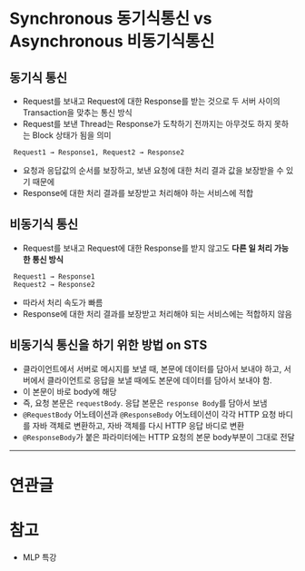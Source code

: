 # Synchronous 동기식통신 vs Asynchronous 비동기식통신

## 동기식 통신

- Request를 보내고 Request에 대한 Response를 받는 것으로 두 서버 사이의 Transaction을 맞추는 통신 방식
- Request를 보낸 Thread는 Response가 도착하기 전까지는 아무것도 하지 못하는 Block 상태가 됨을 의미

```
 Request1 → Response1, Request2 → Response2
```

- 요청과 응답값의 순서를 보장하고, 보낸 요청에 대한 처리 결과 값을 보장받을 수 있기 때문에
- Response에 대한 처리 결과를 보장받고 처리해야 하는 서비스에 적합

## 비동기식 통신

- Request를 보내고 Request에 대한 Response를 받지 않고도 **다른 일 처리 가능한 통신 방식**

```
 Request1 → Response1
 Request2 → Response2
```

- 따라서 처리 속도가 빠름
- Response에 대한 처리 결과를 보장받고 처리해야 되는 서비스에는 적합하지 않음

## 비동기식 통신을 하기 위한 방법 on STS

- 클라이언트에서 서버로 메시지를 보낼 때, 본문에 데이터를 담아서 보내야 하고, 서버에서 클라이언트로 응답을 보낼 때에도 본문에 데이터를 담아서 보내야 함.
- 이 본문이 바로 body에 해당
- 즉, 요청 본문은 `requestBody`. 응답 본문은 `response Body`를 담아서 보냄
- `@RequestBody` 어노테이션과 `@ResponseBody` 어노테이션이 각각 HTTP 요청 바디를 자바 객체로 변환하고, 자바 객체를 다시 HTTP 응답 바디로 변환
- `@ResponseBody`가 붙은 파라미터에는 HTTP 요청의 본문 body부분이 그대로 전달

---
# 연관글
# 참고
- MLP 특강